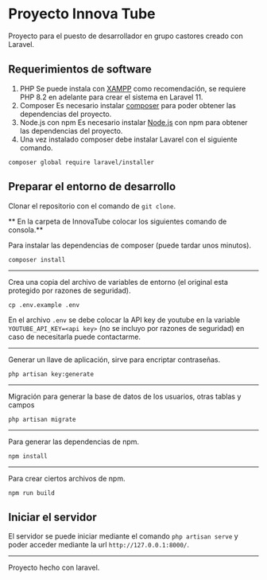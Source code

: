 # Proyecto Innova Tube

Proyecto para el puesto de desarrollador en grupo castores creado con Laravel.
## Requerimientos de software
1. PHP
Se puede instala con [XAMPP](https://www.apachefriends.org/es/index.html) como recomendación, se requiere PHP 8.2 en adelante para crear el sistema en Laravel 11.
2. Composer
Es necesario instalar [composer](https://getcomposer.org/download/) para poder obtener las dependencias del proyecto. 
3. Node.js con npm
Es necesario instalar [Node.js](https://nodejs.org/en/download/current) con npm para obtener las dependencias del proyecto.
4. Una vez instalado composer debe instalar Lavarel con el siguiente comando.
```
composer global require laravel/installer
```
## Preparar el entorno de desarrollo
Clonar el repositorio con el comando de `git clone`.

** En la carpeta de InnovaTube colocar los siguientes comando de consola.**

Para instalar las dependencias de composer (puede tardar unos minutos).
```
composer install
```
---
Crea una copia del archivo de variables de entorno (el original esta protegido por razones de seguridad). 
```
cp .env.example .env
``` 
En el archivo `.env`  se debe colocar la API key de youtube en la variable `YOUTUBE_API_KEY=<api key>` (no se incluyo por razones de seguridad) en caso de necesitarla puede contactarme.
___
Generar un llave de aplicación, sirve para encriptar contraseñas.
```
php artisan key:generate
```
---
Migración para generar la base de datos de los usuarios, otras tablas y campos
```
php artisan migrate
```
---
Para generar las dependencias de npm.
```
npm install
```

___
Para crear ciertos archivos de npm.
```
npm run build
```
## Iniciar el servidor
El servidor se puede iniciar mediante el comando `php artisan serve` y poder acceder mediante la url `http://127.0.0.1:8000/`.
___
Proyecto hecho con laravel.